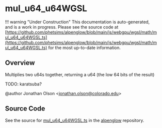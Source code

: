 # mul_u64_u64WGSL

!!! warning "Under Construction"
    This documentation is auto-generated, and is a work in progress. Please see the source code at
    [https://github.com/phetsims/alpenglow/blob/main/js/webgpu/wgsl/math/mul_u64_u64WGSL.ts](https://github.com/phetsims/alpenglow/blob/main/js/webgpu/wgsl/math/mul_u64_u64WGSL.ts) for the most up-to-date information.

## Overview

Multiplies two u64s together, returning a u64 (the low 64 bits of the result)

TODO: karatsuba?

@author Jonathan Olson &lt;jonathan.olson@colorado.edu&gt;



## Source Code

See the source for [mul_u64_u64WGSL.ts](https://github.com/phetsims/alpenglow/blob/main/js/webgpu/wgsl/math/mul_u64_u64WGSL.ts) in the [alpenglow](https://github.com/phetsims/alpenglow) repository.
